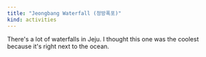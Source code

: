 ```yaml
---
title: "Jeongbang Waterfall (정방폭포)"
kind: activities
---
```

There's a lot of waterfalls in Jeju. I thought this one was the coolest because it's right next to the ocean.